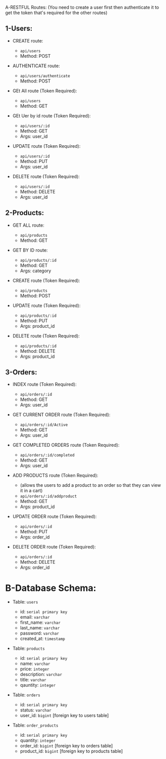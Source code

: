  A-RESTFUL Routes:
(You need to create a user first then authenticate it to get the token that's required for the other routes)

## 1-Users:

- CREATE route:
  - `api/users`
  - Method: POST

- AUTHENTICATE route:
  - `api/users/authenticate`
  - Method: POST

- GEt All route (Token Required):
  - `api/users`
  - Method: GET

- GEt Uer by id route (Token Required):
  - `api/users/:id`
  - Method: GET
  - Args: user_id

- UPDATE route (Token Required):
  - `api/users/:id`
  - Method: PUT
  - Args: user_id

- DELETE route (Token Required):
  - `api/users/:id`
  - Method: DELETE
  - Args: user_id

## 2-Products:

- GET ALL route:
  - `api/products`
  - Method: GET

- GET BY ID route:
  - `api/products/:id`
  - Method: GET
  - Args: category


- CREATE route (Token Required): 
  - `api/products`
  - Method: POST

- UPDATE route (Token Required):
    - `api/products/:id`
    - Method: PUT
    - Args: product_id

- DELETE route (Token Required):
    - `api/products/:id`
    - Method: DELETE
    - Args: product_id

## 3-Orders:

- INDEX route (Token Required):
  - `api/orders/:id`
  - Method: GET
  - Args: user_id

- GET CURRENT ORDER route (Token Required):
  - `api/orders/:id/Active`
  - Method: GET
  - Args: user_id

- GET COMPLETED ORDERS route (Token Required):
  - `api/orders/:id/completed`
  - Method: GET
  - Args: user_id

- ADD PRODUCTS route (Token Required):
  - (allows the users to add a product to an order so that they can view it in a cart)
  - `api/orders/:id/addproduct`
  - Method: GET
  - Args: product_id

- UPDATE ORDER route (Token Required):
  - `api/orders/:id`
  - Method: PUT
  - Args: order_id

- DELETE ORDER route (Token Required):
    - `api/orders/:id`
    - Method: DELETE
    - Args: order_id

# B-Database Schema:

- Table: `users`
  - id: `serial primary key`
  - email: `varchar`
  - first_name: `varchar`
  - last_name: `varchar`
  - password: `varchar`
  - created_at: `timestamp`

- Table: `products`
  - id: `serial primary key`
  - name: `varchar`
  - price: `integer`
  - description: `varchar`
  - title: `varchar`
  - qauntity: `integer`

- Table: `orders`
  - id: `serial primary key`
  - status: `varchar`
  - user_id: `bigint` [foreign key to users table]

- Table: `order_products`
  - id: `serial primary key`
  - quantity: `integer`
  - order_id: `bigint` [foreign key to orders table]
  - product_id: `bigint` [foreign key to products table]